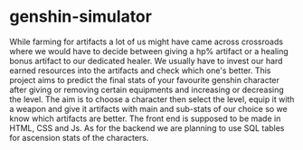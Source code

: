 # genshin-simulator

While farming for artifacts a lot of us might have came across crossroads where we would have to decide between giving a hp% artifact or a healing bonus artifact to our dedicated healer. We usually have to invest our hard earned resources into the artifacts and check which one's better. 
This project aims to predict the final stats of your favourite genshin character after giving or removing certain equipments and increasing or decreasing the level.
The aim is to choose a character then select the level, equip it with a weapon and give it artifacts with main and sub-stats of our choice so we know which artifacts are better. 
The front end is supposed to be made in HTML, CSS and Js. As for the backend we are planning to use SQL tables for ascension stats of the characters.
